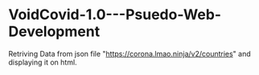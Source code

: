 # VoidCovid-1.0---Psuedo-Web-Development
Retriving Data from json file "https://corona.lmao.ninja/v2/countries" and displaying it on html.
